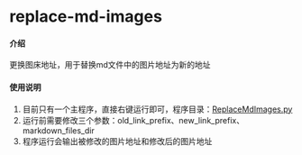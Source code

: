 # replace-md-images

#### 介绍
更换图床地址，用于替换md文件中的图片地址为新的地址

#### 使用说明

1. 目前只有一个主程序，直接右键运行即可，程序目录：[ReplaceMdImages.py](main/ReplaceMdImages.py)
2. 运行前需要修改三个参数：old_link_prefix、new_link_prefix、markdown_files_dir
3. 程序运行会输出被修改的图片地址和修改后的图片地址


